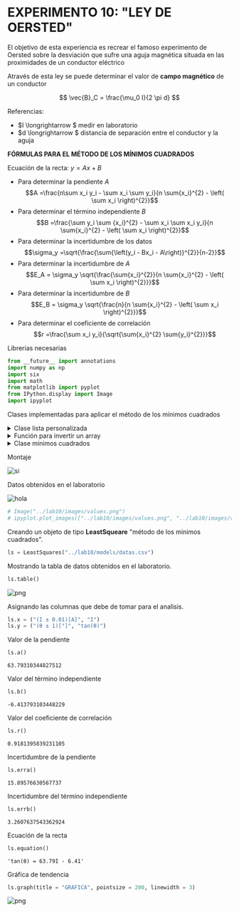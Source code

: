 # EXPERIMENTO 10: "LEY DE OERSTED"


El objetivo de esta experiencia es recrear el famoso experimento de Oersted sobre la desviación que sufre una aguja magnética situada en las proximidades de un conductor eléctrico

Através de esta ley se puede determinar el valor de **campo magnético** de un conductor

$$ \vec{B}_C = \frac{\mu_0 I}{2 \pi d} $$

Referencias:
* $I \longrightarrow $ medir en laboratorio
* $d \longrightarrow $ distancia de separación entre el conductor y la aguja

**FÓRMULAS PARA EL MÉTODO DE LOS MÍNIMOS CUADRADOS**

Ecuación de la recta: $y = Ax + B$
* Para determinar la pendiente $A$
$$A =\frac{n\sum x_i y_i - \sum x_i \sum y_i}{n \sum{x_i}^{2} - \left( \sum x_i \right)^{2}}$$
* Para determinar el término independiente $B$
$$B =\frac{\sum y_i \sum {x_i}^{2} - \sum x_i \sum x_i y_i}{n \sum{x_i}^{2} - \left( \sum x_i \right)^{2}}$$
* Para determinar la incertidumbre de los datos
$$\sigma_y =\sqrt{\frac{\sum{\left(y_i - Bx_i - A\right)}^{2}}{n-2}}$$
* Para determinar la incertidumbre de $A$
$$E_A = \sigma_y \sqrt{\frac{\sum{x_i}^{2}}{n \sum{x_i}^{2} - \left( \sum x_i \right)^{2}}}$$
* Para determinar la incertidumbre de $B$
$$E_B = \sigma_y \sqrt{\frac{n}{n \sum{x_i}^{2} - \left( \sum x_i \right)^{2}}}$$
* Para determinar el coeficiente de correlación
$$r =\frac{\sum x_i y_i}{\sqrt{\sum{x_i}^{2} \sum{y_i}^{2}}}$$

Librerias necesarias


```python
from __future__ import annotations
import numpy as np
import six
import math
from matplotlib import pyplot
from IPython.display import Image
import ipyplot
```

Clases implementadas para aplicar el método de los mínimos cuadrados

<details><summary>Clase lista personalizada</summary>

```python
from enum import Enum, unique


@unique
class Operation(Enum):
    ADD = 0
    SUB = 1
    MUL = 2
    TRUEDIV = 3
    FLOORDIV = 4
    POW = 5
    MOD = 6


class LException(Exception):

    def __init__(self, *args):
        super(LException, self).__init__(*args)


class List(list):

    def __init__(self):
        super().__init__()

    def __add__(self, other: int | float | List):
        return self.__aux(other, Operation.ADD)

    def __sub__(self, other: int | float | List):
        return self.__aux(other, Operation.SUB)

    def __mul__(self, other: int | float | List):
        return self.__aux(other, Operation.MUL)

    def __truediv__(self, other: int | float | List):
        return self.__aux(other, Operation.TRUEDIV)

    def __floordiv__(self, other: int | float | List):
        return self.__aux(other, Operation.FLOORDIV)

    def __pow__(self, power: int | List, modulo = None):
        return self.__aux(power, Operation.POW)

    def __mod__(self, other: int | float | List):
        return self.__aux(other, Operation.MOD)

    def __op(self, other: int | float | List, operation: Operation, array: bool = False) -> List:
        values = List()
        for i in range(len(self)):
            if operation == Operation.ADD:
                values.append(self[i] + other[i] if array else self[i] + other)
            elif operation == Operation.SUB:
                values.append(self[i] - other[i] if array else self[i] - other)
            elif operation == Operation.MUL:
                values.append(self[i] * other[i] if array else self[i] * other)
            elif operation == Operation.TRUEDIV:
                values.append(self[i] / other[i] if array else self[i] / other)
            elif operation == Operation.FLOORDIV:
                values.append(self[i] // other[i] if array else self[i] // other)
            elif operation == Operation.POW:
                values.append(self[i] ** other[i] if array else self[i] ** other)
            elif operation == Operation.MOD:
                values.append(self[i] % other[i] if array else self[i] % other)
            else:
                raise LException(f"invalid operation")
        return values

    def __aux(self, other: int | float | List, op: Operation):
        if isinstance(other, (int, float)):
            return self.__op(other, op)
        elif isinstance(other, List):
            if len(self) == len(other):
                return self.__op(other, op, array = True)
            else:
                raise LException(f"lists must be of equal size")
        else:
            raise LException(f"only types are supported: {int}, {float} and {List}")
```
</details>

<details><summary>Función para invertir un array</summary>

```python
def invert(array: List) -> List:
    val = List()
    for i in range(len(array[0])):
        aux = List()
        for j in range(len(array)):
            aux.append(array[j][i])
        val.append(aux)
    return val
```
</details>

<details><summary>Clase mínimos cuadrados</summary>

```python
from csv import writer, reader


class LRException(Exception):
    def __init__(self, *args):
        super(LRException, self).__init__(*args)


class LeastSquares:
    """
    @author: Edgar Alejo Ramirez
    """

    def __init__(self, data: dict | str):
        self.__array: dict
        self.__path: str

        if isinstance(data, dict):
            self.__array = data
        elif isinstance(data, str):
            self.__path = data
            self.__array = {key: value for key, value in self.__readcsv()}
        else:
            raise LRException(f'Required data types: {dict} or path of *.csv file {str}')

        self.__n = len(self)

        self.__promx = None
        self.__promy = None

        self.__sumx = None
        self.__sumy = None
        self.__sumx2 = None
        self.__sumy2 = None
        self.__sumxy = None

        self.__columnx = None
        self.__columny = None

        self.__x = None
        self.__y = None

    def __len__(self):
        return self.dimension()[1]

    def __getitem__(self, index):
        try:
            return self.__array[index]
        except KeyError as e:
            raise LRException(f"column {e} does not exist")

    def __setitem__(self, index, value):
        self.__array[index] = value

    def __defx(self):
        self.__promx = np.mean(self[self.__columnx])
        self.__sumx = np.sum(self[self.__columnx])
        self.__sumx2 = np.sum(self[self.__columnx] ** 2)

    def __defy(self):
        self.__promy = np.mean(self[self.__columny])
        self.__sumy = np.sum(self[self.__columny])
        self.__sumy2 = np.sum(self[self.__columny] ** 2)

    def __defxy(self):
        self.__sumxy = np.sum(self[self.__columnx] * self[self.__columny])

    def __validate(self):
        if self.__columnx is None or self.__columny is None:
            raise LRException(f"you must specify columns x and y")

    def __readcsv(self):
        with open(self.__path, newline = '') as file:
            values = List()
            for f in reader(file):
                values.append(f)
            values = invert(values)
            for val in values:
                J = List()
                for gg in val[1:]:
                    J.append(float(gg))
                yield str(val[0]), J

    def __writecsv(self):
        with open(self.__path, mode = 'w') as File:
            write = writer(File)
            write.writerow(self.__array)

    def a(self) -> float:
        """
        Pendiente de la recta.
        :return:
        """
        self.__validate()
        return (self.__n * self.__sumxy - self.__sumx * self.__sumy) / (self.__n * self.__sumx2 - self.__sumx ** 2)

    def b(self) -> float:
        """
        Término independiente de la recta.
        :return:
        """
        self.__validate()
        return (self.__sumy * self.__sumx2 - self.__sumx * self.__sumxy) / (self.__n * self.__sumx2 - self.__sumx ** 2)

    def r(self) -> float:
        self.__validate()
        return np.sum(
            (self[self.__columnx] - self.__promx) * (self[self.__columny] - self.__promy)
        ) / (math.sqrt(
            np.sum((self[self.__columnx] - self.__promx) ** 2)
        ) * math.sqrt(
            np.sum((self[self.__columny] - self.__promy) ** 2)
        ))

    def sigmay(self) -> float:
        self.__validate()
        return math.sqrt(
            np.sum(
                (self[self.__columny] - (self[self.__columnx] * self.a()) - self.b()) ** 2
            ) / (self.__n - 2)
        )

    def erra(self) -> float:
        self.__validate()
        return self.sigmay() * math.sqrt(self.__n / (self.__n * self.__sumx2 - self.__sumx ** 2))

    def errb(self) -> float:
        self.__validate()
        return self.sigmay() * math.sqrt(self.__sumx2 / (self.__n * self.__sumx2 - self.__sumx ** 2))

    def table(
        self,
        decimals: int = 3,
        colwidth: int | float = 3.0,
        rowheight: int | float = 0.625,
        fontsize: int | float = 14,
        headercolor: str = '#40466e',
        rowcolors: list[str] = None,
        edgecolor: str = 'w',
        bbox: list[int] = None,
        headercolumns: int = 0,
        ax = None,
        **kwargs
    ) -> None:
        if bbox is None:
            bbox = [0, 0, 1, 1]
        if rowcolors is None:
            rowcolors = ['#f1f1f2', 'w']
        if ax is None:
            size = (np.array(self.dimension()) + np.array([0, 1])) * np.array([colwidth, rowheight])
            fig, ax = pyplot.subplots(figsize = size)
            ax.axis('off')
        values = [i for i in self.__array.values()]
        values = np.round(values, decimals = decimals)
        values = invert(values)
        mtable = ax.table(cellText = values, bbox = bbox, colLabels = self.headers(), **kwargs)
        mtable.auto_set_font_size(False)
        mtable.set_fontsize(fontsize)

        for k, cell in six.iteritems(mtable.get_celld()):
            cell.set_edgecolor(edgecolor)
            if k[0] == 0 or k[1] < headercolumns:
                cell.set_text_props(weight = 'bold', color = 'w')
                cell.set_facecolor(headercolor)
            else:
                cell.set_facecolor(rowcolors[k[0] % len(rowcolors)])
        pyplot.show()

    def graph(
        self, title = "GRAPH", linewidth = 3,
        pointsize = 200, savepng: bool = False,
        xlabel: str = None, ylabel: str = None
    ) -> None:
        self.__validate()
        diff_linewidth = 1.05
        color = ['darkorange', 'olive', 'teal', 'violet', 'skyblue']
        pyplot.figure(facecolor = 'yellow')
        pyplot.scatter(
            self[self.__columnx], self[self.__columny],
            edgecolors = "black", c = color, s = pointsize, marker = "o"
        )
        pyplot.plot(
            self[self.__columnx],
            self.a() * self[self.__columnx] + self.b(),
            c = "blue", linewidth = 2 + (diff_linewidth * linewidth),
            label = self.equation() + "\nr = " + str(round(self.r(), 2))
        )
        pyplot.xlabel(self.__x if xlabel is None else xlabel, fontweight = "bold")
        pyplot.ylabel(self.__y if ylabel is None else ylabel, fontweight = "bold")
        pyplot.title(title, fontweight = "bold")
        if savepng:
            pyplot.savefig('graph.png', dpi = 800)
        pyplot.grid(True)
        pyplot.legend()

    def dimension(self) -> tuple:
        row = 0
        for v in self.__array.values():
            row = len(v)
        return len(self.__array), row

    def headers(self) -> list:
        return [k for k in self.__array.keys()]

    def equation(self) -> str:
        b = self.b()
        sig = "+" if b > 0 else "-"
        return f"{self.__y} = {round(self.a(), 2)}{self.__x} {sig} {round(abs(b), 2)}"

    @property
    def x(self):
        return self.__columnx

    @x.setter
    def x(self, value: tuple):
        if isinstance(value, tuple):
            self.__columnx = value[0]
            self.__x = value[1]
            self.__defx()
            if self.__columny is not None:
                self.__defxy()
        else:
            raise LRException(f"allowed values of type {str}")

    @property
    def y(self):
        return self.__columny

    @y.setter
    def y(self, value: tuple):
        if isinstance(value, tuple):
            self.__columny = value[0]
            self.__y = value[1]
            self.__defy()
            if self.__columnx is not None:
                self.__defxy()
        else:
            raise LRException(f"allowed values of type {str}")
```
</details>

Montaje

![si](../images/mounting.png "EDGAR")

Datos obtenidos en el laboratorio

![hola](../images/values.png)


```python
# Image("../lab10/images/values.png")
# ipyplot.plot_images(["../lab10/images/values.png", "../lab10/images/values.png", "../lab10/images/values.png"], max_images = 2, img_width = 50)
```

Creando un objeto de tipo **LeastSqueare** "método de los mínimos cuadrados".


```python
ls = LeastSquares("../lab10/models/datas.csv")
```

Mostrando la tabla de datos obtenidos en el laboratorio.


```python
ls.table()
```


    
![png](output_18_0.png)
    


Asignando las columnas que debe de tomar para el analisis.


```python
ls.x = ("(I ± 0.01)[A]", "I")
ls.y = ("(θ ± 1)[°]", "tan(θ)")
```

Valor de la pendiente


```python
ls.a()
```




    63.79310344827512



Valor del término independiente


```python
ls.b()
```




    -6.413793103448229



Valor del coeficiente de correlación


```python
ls.r()
```




    0.9181395839231105



Incertidumbre de la pendiente


```python
ls.erra()
```




    15.89576630567737



Incertidumbre del término independiente


```python
ls.errb()
```




    3.2607637543362924



Ecuación de la recta


```python
ls.equation()
```




    'tan(θ) = 63.79I - 6.41'



Gráfica de tendencia


```python
ls.graph(title = "GRÁFICA", pointsize = 200, linewidth = 3)
```


    
![png](output_34_0.png)
    



```python

```


```python

```


```python

```

